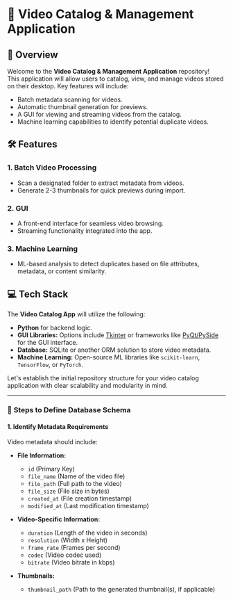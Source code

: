 # 🎥 Video Catalog & Management Application

## 🚀 Overview

Welcome to the **Video Catalog & Management Application** repository!  
This application will allow users to catalog, view, and manage videos stored on their desktop. Key features will include:

- Batch metadata scanning for videos.
- Automatic thumbnail generation for previews.
- A GUI for viewing and streaming videos from the catalog.
- Machine learning capabilities to identify potential duplicate videos.

## 🛠️ Features

### 1. Batch Video Processing

- Scan a designated folder to extract metadata from videos.
- Generate 2-3 thumbnails for quick previews during import.

### 2. GUI

- A front-end interface for seamless video browsing.
- Streaming functionality integrated into the app.

### 3. Machine Learning

- ML-based analysis to detect duplicates based on file attributes, metadata, or content similarity.

## 💻 Tech Stack

The **Video Catalog App** will utilize the following:

- **Python** for backend logic.
- **GUI Libraries:** Options include [Tkinter](https://wiki.python.org/moin/TkInter) or frameworks like [PyQt/PySide](https://riverbankcomputing.com/software/pyqt/intro) for the GUI interface.
- **Database:** SQLite or another ORM solution to store video metadata.
- **Machine Learning:** Open-source ML libraries like `scikit-learn`, `TensorFlow`, or `PyTorch`.

Let's establish the initial repository structure for your video catalog application with clear scalability and modularity in mind.

---

### 📝 **Steps to Define Database Schema**

#### 1. **Identify Metadata Requirements**

Video metadata should include:

- **File Information:**
  - `id` (Primary Key)
  - `file_name` (Name of the video file)
  - `file_path` (Full path to the video)
  - `file_size` (File size in bytes)
  - `created_at` (File creation timestamp)
  - `modified_at` (Last modification timestamp)

- **Video-Specific Information:**
  - `duration` (Length of the video in seconds)
  - `resolution` (Width x Height)
  - `frame_rate` (Frames per second)
  - `codec` (Video codec used)
  - `bitrate` (Video bitrate in kbps)

- **Thumbnails:**
  - `thumbnail_path` (Path to the generated thumbnail(s), if applicable)
